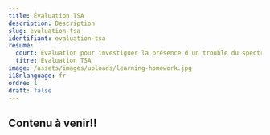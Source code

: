```yaml
---
title: Évaluation TSA
description: Description
slug: evaluation-tsa
identifiant: evaluation-tsa
resume:
  court: Évaluation pour investiguer la présence d’un trouble du spectre de l’autisme
  titre: Évaluation TSA
image: /assets/images/uploads/learning-homework.jpg
i18nlanguage: fr
ordre: 1
draft: false
---
```


## Contenu à venir!!



